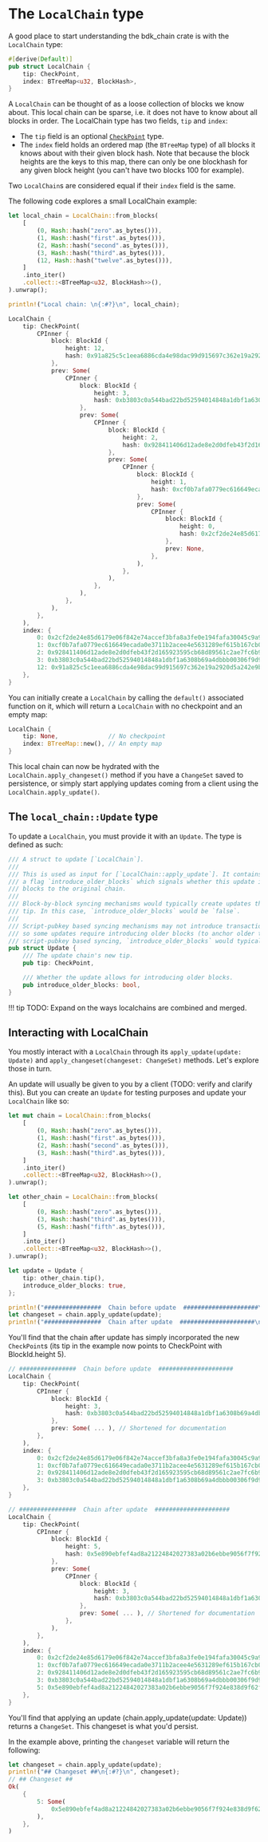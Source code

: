 # The `LocalChain` type
A good place to start understanding the bdk_chain crate is with the `LocalChain` type:
```rust
#[derive(Default)]
pub struct LocalChain {
    tip: CheckPoint,
    index: BTreeMap<u32, BlockHash>,
}
```

A `LocalChain` can be thought of as a loose collection of blocks we know about. This local chain can be sparse, i.e. it does not have to know about all blocks in order. The LocalChain type has two fields, `tip` and `index`:

- The `tip` field is an optional [`CheckPoint`](./checkpoint.md) type.
- The `index` field holds an ordered map (the `BTreeMap` type) of all blocks it knows about with their given block hash. Note that because the block heights are the keys to this map, there can only be one blockhash for any given block height (you can't have two blocks 100 for example).

Two `LocalChain`s are considered equal if their `index` field is the same.

The following code explores a small LocalChain example:
```rust
let local_chain = LocalChain::from_blocks(
    [
        (0, Hash::hash("zero".as_bytes())),
        (1, Hash::hash("first".as_bytes())),
        (2, Hash::hash("second".as_bytes())),
        (3, Hash::hash("third".as_bytes())),
        (12, Hash::hash("twelve".as_bytes())),
    ]
    .into_iter()
    .collect::<BTreeMap<u32, BlockHash>>(),
).unwrap();

println!("Local chain: \n{:#?}\n", local_chain);
```

```rust
LocalChain {
    tip: CheckPoint(
        CPInner {
            block: BlockId {
                height: 12,
                hash: 0x91a825c5c1eea6886cda4e98dac99d915697c362e19a2920d5a242e9b4fc5922,
            },
            prev: Some(
                CPInner {
                    block: BlockId {
                        height: 3,
                        hash: 0xb3803c0a544bad22bd52594014848a1dbf1a6308b69a4dbbb00306f9d9f3cb96,
                    },
                    prev: Some(
                        CPInner {
                            block: BlockId {
                                height: 2,
                                hash: 0x928411406d12ade8e2d0dfeb43f2d165923595cb68d89561c2ae7fc6b935840b,
                            },
                            prev: Some(
                                CPInner {
                                    block: BlockId {
                                        height: 1,
                                        hash: 0xcf0b7afa0779ec616649ecada0e3711b2acee4e5631289ef615b167cb0ac9f4b,
                                    },
                                    prev: Some(
                                        CPInner {
                                            block: BlockId {
                                                height: 0,
                                                hash: 0x2cf2de24e85d6179e06f842e74accef3bfa8a3fe0e194fafa30045c9a9187c92,
                                            },
                                            prev: None,
                                        },
                                    ),
                                },
                            ),
                        },
                    ),
                },
            ),
        },
    ),
    index: {
        0: 0x2cf2de24e85d6179e06f842e74accef3bfa8a3fe0e194fafa30045c9a9187c92,
        1: 0xcf0b7afa0779ec616649ecada0e3711b2acee4e5631289ef615b167cb0ac9f4b,
        2: 0x928411406d12ade8e2d0dfeb43f2d165923595cb68d89561c2ae7fc6b935840b,
        3: 0xb3803c0a544bad22bd52594014848a1dbf1a6308b69a4dbbb00306f9d9f3cb96,
        12: 0x91a825c5c1eea6886cda4e98dac99d915697c362e19a2920d5a242e9b4fc5922,
    },
}
```

You can initially create a `LocalChain` by calling the `default()` associated function on it, which will return a `LocalChain` with no checkpoint and an empty map:
```rust
LocalChain {
    tip: None,              // No checkpoint
    index: BTreeMap::new(), // An empty map
}
```

This local chain can now be hydrated with the `LocalChain.apply_changeset()` method if you have a `ChangeSet` saved to persistence, or simply start applying updates coming from a client using the `LocalChain.apply_update()`.

## The `local_chain::Update` type
To update a `LocalChain`, you must provide it with an `Update`. The type is defined as such:
```rust
/// A struct to update [`LocalChain`].
///
/// This is used as input for [`LocalChain::apply_update`]. It contains the update's chain `tip` and
/// a flag `introduce_older_blocks` which signals whether this update intends to introduce missing
/// blocks to the original chain.
///
/// Block-by-block syncing mechanisms would typically create updates that builds upon the previous
/// tip. In this case, `introduce_older_blocks` would be `false`.
///
/// Script-pubkey based syncing mechanisms may not introduce transactions in a chronological order
/// so some updates require introducing older blocks (to anchor older transactions). For
/// script-pubkey based syncing, `introduce_older_blocks` would typically be `true`.
pub struct Update {
    /// The update chain's new tip.
    pub tip: CheckPoint,

    /// Whether the update allows for introducing older blocks.
    pub introduce_older_blocks: bool,
}
```

!!! tip
    TODO: Expand on the ways localchains are combined and merged.

## Interacting with LocalChain

You mostly interact with a `LocalChain` through its `apply_update(update: Update)` and `apply_changeset(changeset: ChangeSet)` methods. Let's explore those in turn.

An update will usually be given to you by a client (TODO: verify and clarify this). But you can create an `Update` for testing purposes and update your `LocalChain` like so:

```rust
let mut chain = LocalChain::from_blocks(
    [
        (0, Hash::hash("zero".as_bytes())),
        (1, Hash::hash("first".as_bytes())),
        (2, Hash::hash("second".as_bytes())),
        (3, Hash::hash("third".as_bytes())),
    ]
    .into_iter()
    .collect::<BTreeMap<u32, BlockHash>>(),
).unwrap();

let other_chain = LocalChain::from_blocks(
    [
        (0, Hash::hash("zero".as_bytes())),
        (3, Hash::hash("third".as_bytes())),
        (5, Hash::hash("fifth".as_bytes())),
    ]
    .into_iter()
    .collect::<BTreeMap<u32, BlockHash>>(),
).unwrap();

let update = Update {
    tip: other_chain.tip(),
    introduce_older_blocks: true,
};

println!("################  Chain before update  #####################\n{:#?}\n", chain);
let changeset = chain.apply_update(update);
println!("################  Chain after update  #####################\n{:#?}\n", chain);
```

You'll find that the chain after update has simply incorporated the new `CheckPoint`s (its tip in the example now points to CheckPoint with BlockId.height 5).

```rust
// ################  Chain before update  #####################
LocalChain {
    tip: CheckPoint(
        CPInner {
            block: BlockId {
                height: 3,
                hash: 0xb3803c0a544bad22bd52594014848a1dbf1a6308b69a4dbbb00306f9d9f3cb96,
            },
            prev: Some( ... ), // Shortened for documentation
        },
    ),
    index: {
        0: 0x2cf2de24e85d6179e06f842e74accef3bfa8a3fe0e194fafa30045c9a9187c92,
        1: 0xcf0b7afa0779ec616649ecada0e3711b2acee4e5631289ef615b167cb0ac9f4b,
        2: 0x928411406d12ade8e2d0dfeb43f2d165923595cb68d89561c2ae7fc6b935840b,
        3: 0xb3803c0a544bad22bd52594014848a1dbf1a6308b69a4dbbb00306f9d9f3cb96,
    },
}

// ################  Chain after update  #####################
LocalChain {
    tip: CheckPoint(
        CPInner {
            block: BlockId {
                height: 5,
                hash: 0x5e890ebfef4ad8a21224842027383a02b6ebbe9056f7f924e838d9f62f2323af,
            },
            prev: Some(
                CPInner {
                    block: BlockId {
                        height: 3,
                        hash: 0xb3803c0a544bad22bd52594014848a1dbf1a6308b69a4dbbb00306f9d9f3cb96,
                    },
                    prev: Some( ... ), // Shortened for documentation
                },
            ),
        },
    ),
    index: {
        0: 0x2cf2de24e85d6179e06f842e74accef3bfa8a3fe0e194fafa30045c9a9187c92,
        1: 0xcf0b7afa0779ec616649ecada0e3711b2acee4e5631289ef615b167cb0ac9f4b,
        2: 0x928411406d12ade8e2d0dfeb43f2d165923595cb68d89561c2ae7fc6b935840b,
        3: 0xb3803c0a544bad22bd52594014848a1dbf1a6308b69a4dbbb00306f9d9f3cb96,
        5: 0x5e890ebfef4ad8a21224842027383a02b6ebbe9056f7f924e838d9f62f2323af,
    },
}
```

You'll find that applying an update (chain.apply_update(update: Update)) returns a `ChangeSet`. This changeset is what you'd persist.

In the example above, printing the `changeset` variable will return the following:

```rust
let changeset = chain.apply_update(update);
println!("## Changeset ##\n{:#?}\n", changeset);
// ## Changeset ##
Ok(
    {
        5: Some(
            0x5e890ebfef4ad8a21224842027383a02b6ebbe9056f7f924e838d9f62f2323af,
        ),
    },
)
```
